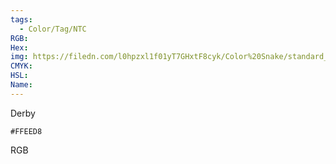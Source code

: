 ```yaml
---
tags:
  - Color/Tag/NTC
RGB:
Hex:
img: https://filedn.com/l0hpzxl1f01yT7GHxtF8cyk/Color%20Snake/standard_csv_to_svg/FFEED8.svg
CMYK:
HSL:
Name:
---
```

Derby
```palette
#FFEED8
```
RGB
